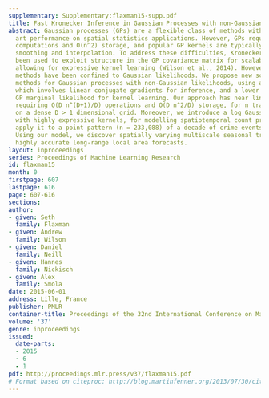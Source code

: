 ```yaml
---
supplementary: Supplementary:flaxman15-supp.pdf
title: Fast Kronecker Inference in Gaussian Processes with non-Gaussian Likelihoods
abstract: Gaussian processes (GPs) are a flexible class of methods with state of the
  art performance on spatial statistics applications. However, GPs require O(n^3)
  computations and O(n^2) storage, and popular GP kernels are typically limited to
  smoothing and interpolation. To address these difficulties, Kronecker methods have
  been used to exploit structure in the GP covariance matrix for scalability, while
  allowing for expressive kernel learning (Wilson et al., 2014). However, fast Kronecker
  methods have been confined to Gaussian likelihoods. We propose new scalable Kronecker
  methods for Gaussian processes with non-Gaussian likelihoods, using a Laplace approximation
  which involves linear conjugate gradients for inference, and a lower bound on the
  GP marginal likelihood for kernel learning. Our approach has near linear scaling,
  requiring O(D n^(D+1)/D) operations and O(D n^2/D) storage, for n training data-points
  on a dense D > 1 dimensional grid. Moreover, we introduce a log Gaussian Cox process,
  with highly expressive kernels, for modelling spatiotemporal count processes, and
  apply it to a point pattern (n = 233,088) of a decade of crime events in Chicago.
  Using our model, we discover spatially varying multiscale seasonal trends and produce
  highly accurate long-range local area forecasts.
layout: inproceedings
series: Proceedings of Machine Learning Research
id: flaxman15
month: 0
firstpage: 607
lastpage: 616
page: 607-616
sections: 
author:
- given: Seth
  family: Flaxman
- given: Andrew
  family: Wilson
- given: Daniel
  family: Neill
- given: Hannes
  family: Nickisch
- given: Alex
  family: Smola
date: 2015-06-01
address: Lille, France
publisher: PMLR
container-title: Proceedings of the 32nd International Conference on Machine Learning
volume: '37'
genre: inproceedings
issued:
  date-parts:
  - 2015
  - 6
  - 1
pdf: http://proceedings.mlr.press/v37/flaxman15.pdf
# Format based on citeproc: http://blog.martinfenner.org/2013/07/30/citeproc-yaml-for-bibliographies/
---
```

